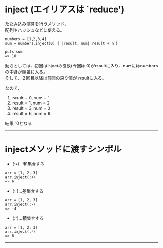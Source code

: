 # inject (エイリアスは `reduce')
たたみ込み演算を行うメソッド。  
配列やハッシュなどに使える。  
~~~
numbers = [1,2,3,4]
sum = numbers.inject(0) { |result, num| result + n }

puts sum
=> 10
~~~
動きとしては、初回はinjectの引数(今回は 0)がresultに入り、numにはnumbersの中身が順番に入る。   
そして、２回目以降は前回の戻り値が resultに入る。  

なので、
1. result = 0, num = 1
2. result = 1, num = 2
3. result = 3, num = 3
4. result = 6, num = 6

結果 10となる
***

# injectメソッドに渡すシンボル
- (:+)...和集合する
~~~
arr = [1, 2, 3]
arr.inject(:+)
=> 6
~~~

- (:-)...差集合する
~~~
arr = [1, 2, 3]
arr.inject(:-)
=> -4
~~~

- (:*)...積集合する
~~~
arr = [1, 2, 3]
arr.inject(:*)
=> 6
~~~
***
